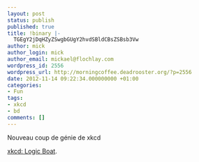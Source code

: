 ```yaml
---
layout: post
status: publish
published: true
title: !binary |-
  TGEgY2jDqHZyZSwgbGUgY2hvdSBldCBsZSBsb3Vw
author: mick
author_login: mick
author_email: mickael@flochlay.com
wordpress_id: 2556
wordpress_url: http://morningcoffee.deadrooster.org/?p=2556
date: 2012-11-14 09:22:34.000000000 +01:00
categories:
- Fun
tags:
- xkcd
- bd
comments: []
---
```

Nouveau coup de génie de xkcd

<a href="http://xkcd.com/1134/">xkcd: Logic Boat</a>.
